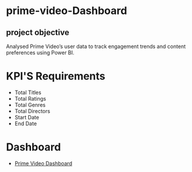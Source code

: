 # prime-video-Dashboard
## project objective
Analysed Prime Video’s user data to track engagement trends and content preferences using 
Power BI.
# KPI'S Requirements
- Total Titles
- Total Ratings
- Total Genres
- Total Directors
- Start Date
- End Date
# Dashboard
- <a href="https://github.com/Gayathri16052002/prime-video-Dashboard/blob/main/B.Gayathri%20Reddy%20prime%20video.pbix">Prime Video Dashboard</a>
